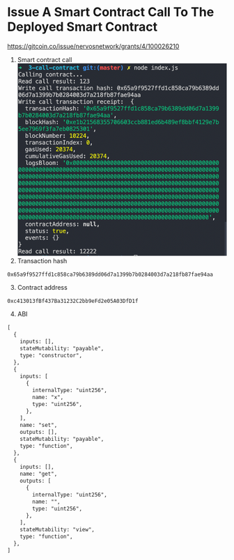 # Issue A Smart Contract Call To The Deployed Smart Contract

https://gitcoin.co/issue/nervosnetwork/grants/4/100026210

1. Smart contract call ![](./call.png)
2. Transaction hash

```
0x65a9f9527ffd1c858ca79b6389dd06d7a1399b7b0284003d7a218fb87fae94aa
```

3. Contract address

```
0xc413013fBf437Ba31232C2bb9eFd2e05A03DfD1f
```

4. ABI

```
[
  {
    inputs: [],
    stateMutability: "payable",
    type: "constructor",
  },
  {
    inputs: [
      {
        internalType: "uint256",
        name: "x",
        type: "uint256",
      },
    ],
    name: "set",
    outputs: [],
    stateMutability: "payable",
    type: "function",
  },
  {
    inputs: [],
    name: "get",
    outputs: [
      {
        internalType: "uint256",
        name: "",
        type: "uint256",
      },
    ],
    stateMutability: "view",
    type: "function",
  },
]
```
